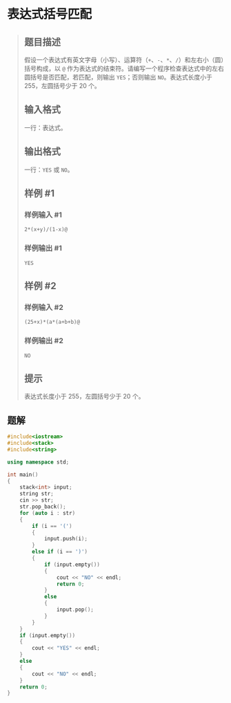 # 表达式括号匹配

> ## 题目描述
>
> 假设一个表达式有英文字母（小写）、运算符（`+`、`-`、`*`、`/`）和左右小（圆）括号构成，以 `@` 作为表达式的结束符。请编写一个程序检查表达式中的左右圆括号是否匹配，若匹配，则输出 `YES`；否则输出 `NO`。表达式长度小于 $255$，左圆括号少于 $20$ 个。
>
> ## 输入格式
>
> 一行：表达式。
>
> ## 输出格式
>
> 一行：`YES` 或 `NO`。
>
> ## 样例 #1
>
> ### 样例输入 #1
>
> ```
> 2*(x+y)/(1-x)@
> ```
>
> ### 样例输出 #1
>
> ```
> YES
> ```
>
> ## 样例 #2
>
> ### 样例输入 #2
>
> ```
> (25+x)*(a*(a+b+b)@
> ```
>
> ### 样例输出 #2
>
> ```
> NO
> ```
>
> ## 提示
>
> 表达式长度小于 $255$，左圆括号少于 $20$ 个。

## 题解

```c++
#include<iostream>
#include<stack>
#include<string>

using namespace std;

int main()
{
	stack<int> input;
	string str;
	cin >> str;
	str.pop_back();
	for (auto i : str)
	{
		if (i == '(')
		{
			input.push(i);
		}
		else if (i == ')')
		{
			if (input.empty())
			{
				cout << "NO" << endl;
				return 0;
			}
			else
			{
				input.pop();
			}
		}
	}
	if (input.empty())
	{
		cout << "YES" << endl;
	}
	else
	{
		cout << "NO" << endl;
	}
	return 0;
}
```



